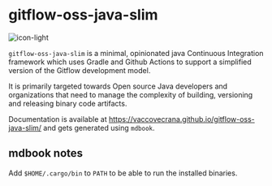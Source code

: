 # gitflow-oss-java-slim

![icon-light](./gs-docs/icon-light.svg)

`gitflow-oss-java-slim`  is a minimal, opinionated java Continuous Integration framework which uses Gradle and Github Actions to support a simplified version of the Gitflow development model.

It is primarily targeted towards Open source Java developers and organizations that need to manage the complexity of building, versioning and releasing binary code artifacts.

Documentation is available at https://vaccovecrana.github.io/gitflow-oss-java-slim/ and gets generated using `mdbook`.

## mdbook notes

Add `$HOME/.cargo/bin` to `PATH` to be able to run the installed binaries.
